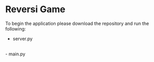 # Reversi Game

To begin the application please download the repository and run the following:
<br />
  - server.py
  <br />
  - main.py

